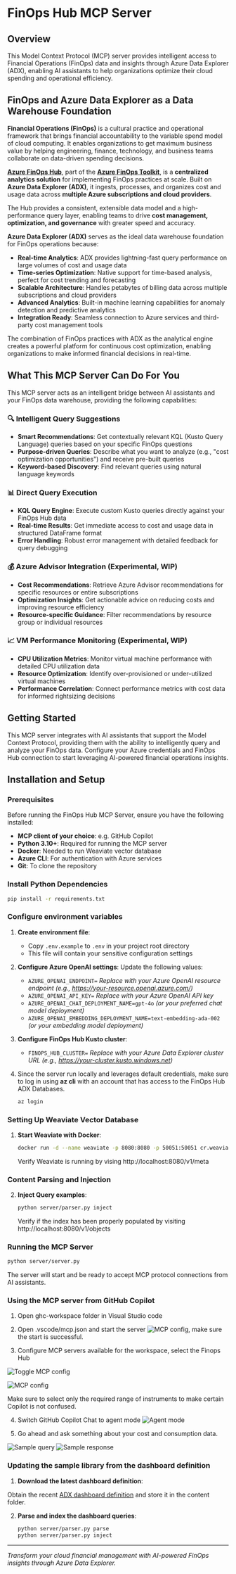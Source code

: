 # FinOps Hub MCP Server

## Overview

This Model Context Protocol (MCP) server provides intelligent access to Financial Operations (FinOps) data and insights through Azure Data Explorer (ADX), enabling AI assistants to help organizations optimize their cloud spending and operational efficiency.

## FinOps and Azure Data Explorer as a Data Warehouse Foundation

**Financial Operations (FinOps)** is a cultural practice and operational framework that brings financial accountability to the variable spend model of cloud computing. It enables organizations to get maximum business value by helping engineering, finance, technology, and business teams collaborate on data-driven spending decisions.

[**Azure FinOps Hub**](https://microsoft.github.io/finops-toolkit/hubs), part of the [**Azure FinOps Toolkit**](https://microsoft.github.io/finops-toolkit), is a **centralized analytics solution** for implementing FinOps practices at scale. Built on **Azure Data Explorer (ADX)**, it ingests, processes, and organizes cost and usage data across **multiple Azure subscriptions and cloud providers**.  

The Hub provides a consistent, extensible data model and a high-performance query layer, enabling teams to drive **cost management, optimization, and governance** with greater speed and accuracy.


**Azure Data Explorer (ADX)** serves as the ideal data warehouse foundation for FinOps operations because:

- **Real-time Analytics**: ADX provides lightning-fast query performance on large volumes of cost and usage data
- **Time-series Optimization**: Native support for time-based analysis, perfect for cost trending and forecasting
- **Scalable Architecture**: Handles petabytes of billing data across multiple subscriptions and cloud providers
- **Advanced Analytics**: Built-in machine learning capabilities for anomaly detection and predictive analytics
- **Integration Ready**: Seamless connection to Azure services and third-party cost management tools

The combination of FinOps practices with ADX as the analytical engine creates a powerful platform for continuous cost optimization, enabling organizations to make informed financial decisions in real-time.

## What This MCP Server Can Do For You

This MCP server acts as an intelligent bridge between AI assistants and your FinOps data warehouse, providing the following capabilities:

### 🔍 **Intelligent Query Suggestions**
- **Smart Recommendations**: Get contextually relevant KQL (Kusto Query Language) queries based on your specific FinOps questions
- **Purpose-driven Queries**: Describe what you want to analyze (e.g., "cost optimization opportunities") and receive pre-built queries
- **Keyword-based Discovery**: Find relevant queries using natural language keywords

### 📊 **Direct Query Execution**
- **KQL Query Engine**: Execute custom Kusto queries directly against your FinOps Hub data
- **Real-time Results**: Get immediate access to cost and usage data in structured DataFrame format
- **Error Handling**: Robust error management with detailed feedback for query debugging

### 💰 **Azure Advisor Integration** (Experimental, WIP)
- **Cost Recommendations**: Retrieve Azure Advisor recommendations for specific resources or entire subscriptions
- **Optimization Insights**: Get actionable advice on reducing costs and improving resource efficiency
- **Resource-specific Guidance**: Filter recommendations by resource group or individual resources

### 📈 **VM Performance Monitoring** (Experimental, WIP)
- **CPU Utilization Metrics**: Monitor virtual machine performance with detailed CPU utilization data
- **Resource Optimization**: Identify over-provisioned or under-utilized virtual machines
- **Performance Correlation**: Connect performance metrics with cost data for informed rightsizing decisions

## Getting Started

This MCP server integrates with AI assistants that support the Model Context Protocol, providing them with the ability to intelligently query and analyze your FinOps data. Configure your Azure credentials and FinOps Hub connection to start leveraging AI-powered financial operations insights.

## Installation and Setup

### Prerequisites

Before running the FinOps Hub MCP Server, ensure you have the following installed:

- **MCP client of your choice**: e.g. GitHub Copilot
- **Python 3.10+**: Required for running the MCP server
- **Docker**: Needed to run Weaviate vector database
- **Azure CLI**: For authentication with Azure services
- **Git**: To clone the repository

### Install Python Dependencies

```bash
pip install -r requirements.txt
```

### Configure environment variables

1. **Create environment file**: 
   - Copy `.env.example` to `.env` in your project root directory
   - This file will contain your sensitive configuration settings

2. **Configure Azure OpenAI settings**:
   Update the following values:
   - `AZURE_OPENAI_ENDPOINT=` *Replace with your Azure OpenAI resource endpoint (e.g., https://your-resource.openai.azure.com/)*
   - `AZURE_OPENAI_API_KEY=` *Replace with your Azure OpenAI API key*
   - `AZURE_OPENAI_CHAT_DEPLOYMENT_NAME=gpt-4o` *(or your preferred chat model deployment)*
   - `AZURE_OPENAI_EMBEDDING_DEPLOYMENT_NAME=text-embedding-ada-002` *(or your embedding model deployment)*

3. **Configure FinOps Hub Kusto cluster**:
   - `FINOPS_HUB_CLUSTER=` *Replace with your Azure Data Explorer cluster URL (e.g., https://your-cluster.kusto.windows.net)*

4. Since the server run locally and leverages default credentials, make sure to log in using **az cli** with an account that has access to the FinOps Hub ADX Databases.
    ```bash
    az login
    ```

### Setting Up Weaviate Vector Database

1. **Start Weaviate with Docker**:
    ```bash
    docker run -d --name weaviate -p 8080:8080 -p 50051:50051 cr.weaviate.io/semitechnologies/weaviate:latest
    ```

    Verify Weaviate is running by vising http://localhost:8080/v1/meta

### Content Parsing and Injection

2. **Inject Query examples**:
    ```bash
    python server/parser.py inject
    ```

    Verify if the index has been properly populated by visiting http://localhost:8080/v1/objects

### Running the MCP Server

```bash
python server/server.py
```

The server will start and be ready to accept MCP protocol connections from AI assistants.

### Using the MCP server from GitHub Copilot

1. Open ghc-workspace folder in Visual Studio code

2. Open .vscode/mcp.json and start the server 
![MCP config](doc/media/mcp_config.png), make sure the start is successful.

3. Configure MCP servers available for the workspace, select the Finops Hub

![Toggle MCP config](doc/media/mcp_select_servers_trigger.png)

![MCP config](doc/media/mcp_select_servers.png)

Make sure to select only the required range of instruments to make certain Copilot is not confused.

4. Switch GitHub Copilot Chat to agent mode 
![Agent mode](doc/media/agent_mode.png)

5. Go ahead and ask something about your cost and consumption data.

![Sample query](doc/media/sample_query.png)
![Sample response](doc/media/sample_response.png)


### Updating the sample library from the dashboard definition ###

1. **Download the latest dashboard definition**:

Obtain the recent [ADX dashboard definition](https://github.com/microsoft/finops-toolkit/releases/latest/download/finops-hub-dashboard.json) and store it in the content folder.

2. **Parse and index the dashboard queries**:
    ```bash
    python server/parser.py parse
    python server/parser.py inject
    ```
---

*Transform your cloud financial management with AI-powered FinOps insights through Azure Data Explorer.*